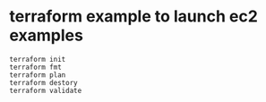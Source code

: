 # terraform example to launch ec2 examples
```
terraform init
terraform fmt
terraform plan
terraform destory
terraform validate
```

